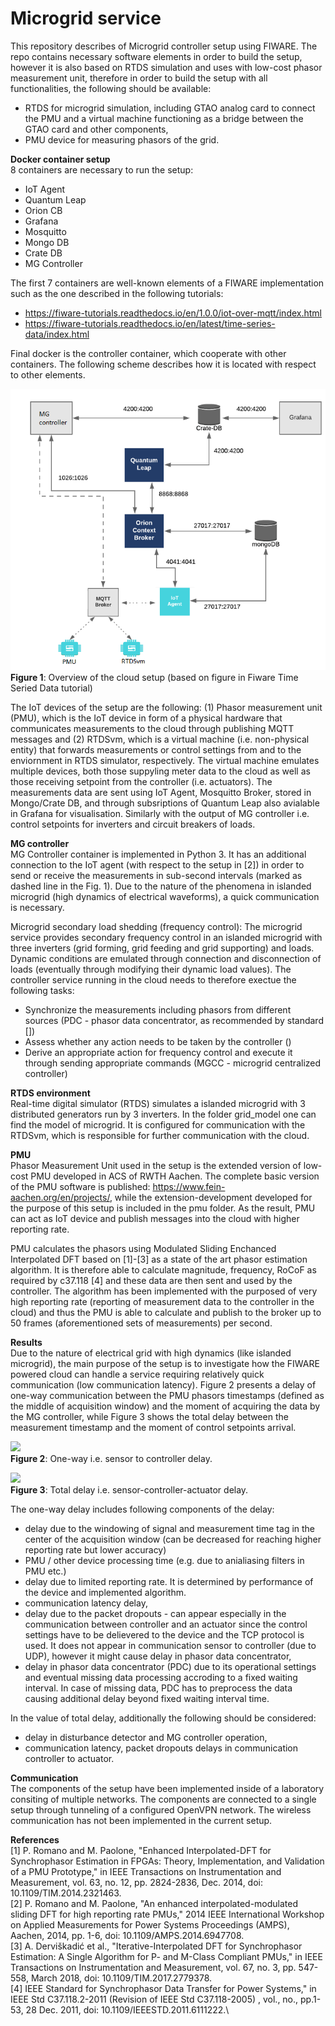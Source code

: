 # Microgrid service

This repository describes of Microgrid controller setup using FIWARE. The repo contains necessary software elements in order to build the setup, however it is also based on RTDS simulation and uses with low-cost phasor measurement unit, therefore in order to build the setup with all functionalities, the following should be available:
* RTDS for microgrid simulation, including GTAO analog card to connect the PMU and a virtual machine functioning as a bridge between the GTAO card and other components,
* PMU device for measuring phasors of the grid.

**Docker container setup**\
8 containers are necessary to run the setup: 
- IoT Agent
- Quantum Leap
- Orion CB
- Grafana
- Mosquitto
- Mongo DB
- Crate DB
- MG Controller

The first 7 containers are well-known elements of a FIWARE implementation such as the one described in the following tutorials: 
- https://fiware-tutorials.readthedocs.io/en/1.0.0/iot-over-mqtt/index.html
- https://fiware-tutorials.readthedocs.io/en/latest/time-series-data/index.html

Final docker is the controller container, which cooperate with other containers. The following scheme describes how it is located with respect to other elements.

![](Figures/fig1.png)\
**Figure 1**: Overview of the cloud setup (based on figure in Fiware Time Seried Data tutorial)

The IoT devices of the setup are the following: (1) Phasor measurement unit (PMU), which is the IoT device in form of a physical hardware that communicates measurements to the cloud through publishing MQTT messages and (2) RTDSvm, which is a virtual machine (i.e. non-physical entity) that forwards measurements or control settings from and to the enviornment in RTDS simulator, respectively. The virtual machine emulates multiple devices, both those suppyling meter data to the cloud as well as those receiving setpoint from the controller (i.e. actuators). The measurements data are sent using IoT Agent, Mosquitto Broker, stored in Mongo/Crate DB, and through subsriptions of Quantum Leap also avialable in Grafana for visualisation. Similarly with the output of MG controller i.e. control setpoints for inverters and circuit breakers of loads. 

**MG controller**\
MG Controller container is implemented in Python 3. It has an additional connection to the IoT agent (with respect to the setup in [2]) in order to send or receive the measurements in sub-second intervals (marked as dashed line in the Fig. 1). Due to the nature of the phenomena in islanded microgrid (high dynamics of electrical waveforms), a quick communication is necessary. 

Microgrid secondary load shedding (frequency control):
The microgrid service provides secondary frequency control in an islanded microgrid with three inverters (grid forming, grid feeding and grid supporting) and loads. Dynamic conditions are emulated through connection and disconnection of loads (eventually through modifying their dynamic load values). The controller service running in the cloud needs to therefore exectue the following tasks:
* Synchronize the measurements including phasors from different sources (PDC - phasor data concentrator, as recommended by standard [])
* Assess whether any action needs to be taken by the controller ()
* Derive an appropriate action for frequency control and execute it through sending appropriate commands (MGCC - microgrid centralized controller)

**RTDS environment**\
Real-time digital simulator (RTDS) simulates a islanded microgrid with 3 distributed generators run by 3 inverters. In the folder grid_model one can find the model of microgrid. It is configured for communication with the RTDSvm, which is responsible for further communication with the cloud.

**PMU**\
Phasor Measurement Unit used in the setup is the extended version of low-cost PMU developed in ACS of RWTH Aachen. The complete basic version of the PMU software is published: https://www.fein-aachen.org/en/projects/, while the extension-development developed for the purpose of this setup is included in the pmu folder. As the result, PMU can act as IoT device and publish messages into the cloud with higher reporting rate.

PMU calculates the phasors using Modulated Sliding Enchanced Interpolated DFT based on [1]-[3] as a state of the art phasor estimation algorithm. It is therefore able to calculate magnitude, frequency, RoCoF as required by c37.118 [4] and these data are then sent and used by the controller. The algorithm has been implemented with the purposed of very high reporting rate (reporting of measurement data to the controller in the cloud) and thus the PMU is able to calculate and publish to the broker up to 50 frames (aforementioned sets of measurements) per second.

**Results**\
Due to the nature of electrical grid with high dynamics (like islanded microgrid), the main purpose of the setup is to investigate how the FIWARE powered cloud can handle a service requiring relatively quick communication (low communication latency). Figure 2 presents a delay of one-way communication between the PMU phasors timestamps (defined as the middle of acquisition window) and the moment of acquiring the data by the MG controller, while Figure 3 shows the total delay between the measurement timestamp and the moment of control setpoints arrival.

![](Figures/fig2.png)\
**Figure 2**: One-way i.e. sensor to controller delay.

![](Figures/fig3.png)\
**Figure 3**: Total delay i.e. sensor-controller-actuator delay.

The one-way delay includes following components of the delay:
- delay due to the windowing of signal and measurement time tag in the center of the acquisition window (can be decreased for reaching higher reporting rate but lower accuracy)
- PMU / other device processing time (e.g. due to anialiasing filters in PMU etc.)
- delay due to limited reporting rate. It is determined by performance of the device and implemented algorithm.
- communication latency delay,
- delay due to the packet dropouts - can appear especially in the communication between controller and an actuator since the control settings have to be delievered to the device and the TCP protocol is used. It does not appear in communication sensor to controller (due to UDP), however it might cause delay in phasor data concentrator,
- delay in phasor data concentrator (PDC) due to its operational settings and eventual missing data processing accroding to a fixed waiting interval. In case of missing data, PDC has to preprocess the data causing additional delay beyond fixed waiting interval time.

In the value of total delay, additionally the following should be considered:
- delay in disturbance detector and MG controller operation,
- communication latency, packet dropouts delays in communication controller to actuator.

**Communication**\
The components of the setup have been implemented inside of a laboratory consiting of multiple networks. The components are connected to a single setup through tunneling of a configured OpenVPN network. The wireless communication has not been implemented in the current setup.

**References**\
[1] P. Romano and M. Paolone, "Enhanced Interpolated-DFT for Synchrophasor Estimation in FPGAs: Theory, Implementation, and Validation of a PMU Prototype," in IEEE Transactions on Instrumentation and Measurement, vol. 63, no. 12, pp. 2824-2836, Dec. 2014, doi: 10.1109/TIM.2014.2321463.\
[2] P. Romano and M. Paolone, "An enhanced interpolated-modulated sliding DFT for high reporting rate PMUs," 2014 IEEE International Workshop on Applied Measurements for Power Systems Proceedings (AMPS), Aachen, 2014, pp. 1-6, doi: 10.1109/AMPS.2014.6947708.\
[3] A. Derviškadić et al., "Iterative-Interpolated DFT for Synchrophasor Estimation: A Single Algorithm for P- and M-Class Compliant PMUs," in IEEE Transactions on Instrumentation and Measurement, vol. 67, no. 3, pp. 547-558, March 2018, doi: 10.1109/TIM.2017.2779378.\
[4] IEEE Standard for Synchrophasor Data Transfer for Power Systems," in IEEE Std C37.118.2-2011 (Revision of IEEE Std C37.118-2005) , vol., no., pp.1-53, 28 Dec. 2011, doi: 10.1109/IEEESTD.2011.6111222.\
